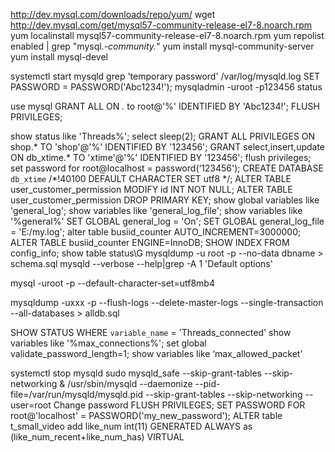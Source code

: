 http://dev.mysql.com/downloads/repo/yum/ 
wget http://dev.mysql.com/get/mysql57-community-release-el7-8.noarch.rpm
yum localinstall mysql57-community-release-el7-8.noarch.rpm
yum repolist enabled | grep "mysql.*-community.*"
yum install mysql-community-server
yum install mysql-devel

systemctl start mysqld
grep 'temporary password' /var/log/mysqld.log
SET PASSWORD = PASSWORD('Abc1234!');
mysqladmin -uroot -p123456 status   

use mysql
GRANT ALL ON *.* to root@'%' IDENTIFIED BY 'Abc1234!';
FLUSH PRIVILEGES;



show status like 'Threads%';
select sleep(2);
GRANT ALL PRIVILEGES ON shop.* TO 'shop'@'%' IDENTIFIED BY '123456';
GRANT select,insert,update ON db_xtime.* TO 'xtime'@'%' IDENTIFIED BY '123456';
flush privileges;
set password for root@localhost = password(‘123456');
CREATE DATABASE `db_xtime` /*!40100 DEFAULT CHARACTER SET utf8 */;
ALTER TABLE user_customer_permission MODIFY id INT NOT NULL;
ALTER TABLE user_customer_permission DROP PRIMARY KEY;
show global variables like 'general_log';
show variables like 'general_log_file';
show variables like '%general%'
SET GLOBAL general_log = 'On';
SET GLOBAL general_log_file = 'E:/my.log';
alter table busiid_counter AUTO_INCREMENT=3000000;
ALTER TABLE busiid_counter ENGINE=InnoDB;
SHOW INDEX FROM config_info;
show table status\G
mysqldump -u root -p --no-data dbname > schema.sql
mysqld --verbose --help|grep -A 1 'Default options'


mysql -uroot -p --default-character-set=utf8mb4


mysqldump -uxxx -p --flush-logs --delete-master-logs --single-transaction  --all-databases > alldb.sql






SHOW STATUS WHERE `variable_name` = 'Threads_connected'
show variables like '%max_connections%';
set global validate_password_length=1;
show variables like ‘max_allowed_packet'

systemctl stop mysqld
sudo mysqld_safe --skip-grant-tables --skip-networking &
/usr/sbin/mysqld --daemonize --pid-file=/var/run/mysqld/mysqld.pid --skip-grant-tables --skip-networking --user=root
Change password
FLUSH PRIVILEGES;
SET PASSWORD FOR root@'localhost' = PASSWORD('my_new_password');
ALTER table t_small_video add like_num int(11)  GENERATED ALWAYS as (like_num_recent+like_num_has) VIRTUAL

